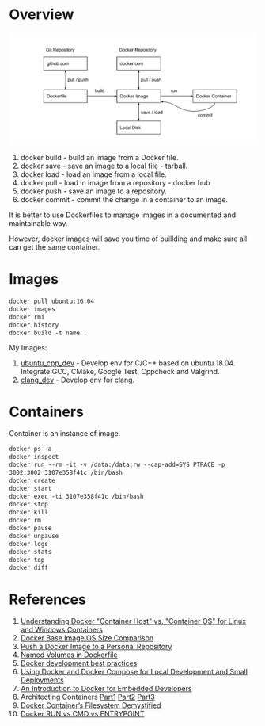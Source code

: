 # Overview
![Docker Overview](images/Docker.svg)

1. docker build - build an image from a Docker file. 
2. docker save - save an image to a local file - tarball.
3. docker load - load an image from a local file.
4. docker pull - load in image from a repository - docker hub
5. docker push - save an image to a repository.
6. docker commit - commit the change in a container to an image.

It is better to use Dockerfiles to manage images in a documented and maintainable way.

However, docker images will save you time of buillding and make sure all can get the same container.

# Images
```
docker pull ubuntu:16.04
docker images
docker rmi
docker history
docker build -t name .
```
My Images:
1. [ubuntu_cpp_dev](https://hub.docker.com/r/codible/ubuntu_cpp_dev/) - Develop env for C/C++ based on ubuntu 18.04. Integrate GCC, CMake, Google Test, Cppcheck and Valgrind.
2. [clang_dev](https://hub.docker.com/r/codible/clang_dev/) - Develop env for clang.


# Containers
Container is an instance of image.
```
docker ps -a
docker inspect
docker run --rm -it -v /data:/data:rw --cap-add=SYS_PTRACE -p 3002:3002 3107e358f41c /bin/bash
docker create
docker start
docker exec -ti 3107e358f41c /bin/bash
docker stop
docker kill
docker rm
docker pause
docker unpause
docker logs
docker stats
docker top
docker diff
```


# References
1. [Understanding Docker "Container Host" vs. "Container OS" for Linux and Windows Containers](http://www.floydhilton.com/docker/2017/03/31/Docker-ContainerHost-vs-ContainerOS-Linux-Windows.html)
2. [Docker Base Image OS Size Comparison](https://www.brianchristner.io/docker-image-base-os-size-comparison/)
3. [Push a Docker Image to a Personal Repository](http://karlcode.owtelse.com/blog/2017/01/25/push-a-docker-image-to-personal-repository/)
4. [Named Volumes in Dockerfile](https://github.com/moby/moby/issues/30647)
5. [Docker development best practices](https://docs.docker.com/develop/dev-best-practices/)
6. [Using Docker and Docker Compose for Local Development and Small Deployments](https://www.codementor.io/jquacinella/docker-and-docker-compose-for-local-development-and-small-deployments-ph4p434gb)
7. [An Introduction to Docker for Embedded Developers](https://blog.feabhas.com/2017/09/introduction-docker-embedded-developers-part-1-getting-started/)
8. Architecting Containers [Part1](https://rhelblog.redhat.com/2015/07/29/architecting-containers-part-1-user-space-vs-kernel-space/) [Part2](https://rhelblog.redhat.com/2015/09/17/architecting-containers-part-2-why-the-user-space-matters-2/) [Part3](https://rhelblog.redhat.com/2015/11/10/architecting-containers-part-3-how-the-user-space-affects-your-application/)
9. [Docker Container’s Filesystem Demystified](https://medium.com/@nagarwal/docker-containers-filesystem-demystified-b6ed8112a04a)
10. [Docker RUN vs CMD vs ENTRYPOINT](http://goinbigdata.com/docker-run-vs-cmd-vs-entrypoint/)
